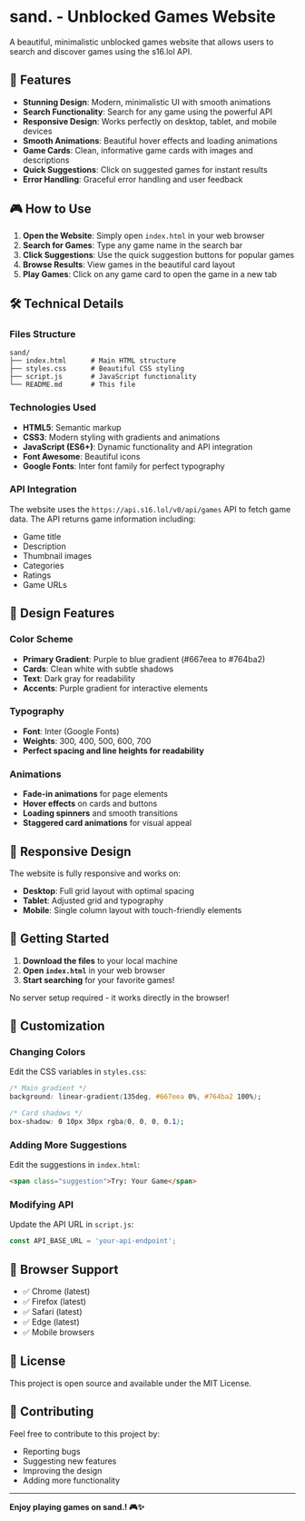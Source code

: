 # sand. - Unblocked Games Website

A beautiful, minimalistic unblocked games website that allows users to search and discover games using the s16.lol API.

## 🌟 Features

- **Stunning Design**: Modern, minimalistic UI with smooth animations
- **Search Functionality**: Search for any game using the powerful API
- **Responsive Design**: Works perfectly on desktop, tablet, and mobile devices
- **Smooth Animations**: Beautiful hover effects and loading animations
- **Game Cards**: Clean, informative game cards with images and descriptions
- **Quick Suggestions**: Click on suggested games for instant results
- **Error Handling**: Graceful error handling and user feedback

## 🎮 How to Use

1. **Open the Website**: Simply open `index.html` in your web browser
2. **Search for Games**: Type any game name in the search bar
3. **Click Suggestions**: Use the quick suggestion buttons for popular games
4. **Browse Results**: View games in the beautiful card layout
5. **Play Games**: Click on any game card to open the game in a new tab

## 🛠️ Technical Details

### Files Structure
```
sand/
├── index.html      # Main HTML structure
├── styles.css      # Beautiful CSS styling
├── script.js       # JavaScript functionality
└── README.md       # This file
```

### Technologies Used
- **HTML5**: Semantic markup
- **CSS3**: Modern styling with gradients and animations
- **JavaScript (ES6+)**: Dynamic functionality and API integration
- **Font Awesome**: Beautiful icons
- **Google Fonts**: Inter font family for perfect typography

### API Integration
The website uses the `https://api.s16.lol/v0/api/games` API to fetch game data. The API returns game information including:
- Game title
- Description
- Thumbnail images
- Categories
- Ratings
- Game URLs

## 🎨 Design Features

### Color Scheme
- **Primary Gradient**: Purple to blue gradient (#667eea to #764ba2)
- **Cards**: Clean white with subtle shadows
- **Text**: Dark gray for readability
- **Accents**: Purple gradient for interactive elements

### Typography
- **Font**: Inter (Google Fonts)
- **Weights**: 300, 400, 500, 600, 700
- **Perfect spacing and line heights for readability**

### Animations
- **Fade-in animations** for page elements
- **Hover effects** on cards and buttons
- **Loading spinners** and smooth transitions
- **Staggered card animations** for visual appeal

## 📱 Responsive Design

The website is fully responsive and works on:
- **Desktop**: Full grid layout with optimal spacing
- **Tablet**: Adjusted grid and typography
- **Mobile**: Single column layout with touch-friendly elements

## 🚀 Getting Started

1. **Download the files** to your local machine
2. **Open `index.html`** in your web browser
3. **Start searching** for your favorite games!

No server setup required - it works directly in the browser!

## 🔧 Customization

### Changing Colors
Edit the CSS variables in `styles.css`:
```css
/* Main gradient */
background: linear-gradient(135deg, #667eea 0%, #764ba2 100%);

/* Card shadows */
box-shadow: 0 10px 30px rgba(0, 0, 0, 0.1);
```

### Adding More Suggestions
Edit the suggestions in `index.html`:
```html
<span class="suggestion">Try: Your Game</span>
```

### Modifying API
Update the API URL in `script.js`:
```javascript
const API_BASE_URL = 'your-api-endpoint';
```

## 🎯 Browser Support

- ✅ Chrome (latest)
- ✅ Firefox (latest)
- ✅ Safari (latest)
- ✅ Edge (latest)
- ✅ Mobile browsers

## 📄 License

This project is open source and available under the MIT License.

## 🤝 Contributing

Feel free to contribute to this project by:
- Reporting bugs
- Suggesting new features
- Improving the design
- Adding more functionality

---

**Enjoy playing games on sand.! 🎮✨**
